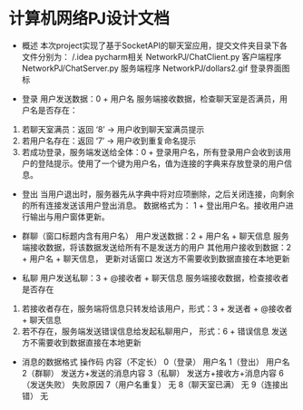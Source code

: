 # 计算机网络PJ设计文档 
+ 概述 
本次project实现了基于SocketAPI的聊天室应用，提交文件夹目录下各文件分别为：
/.idea pycharm相关 
NetworkPJ/ChatClient.py 客户端程序 
NetworkPJ/ChatServer.py 服务端程序 
NetworkPJ/dollars2.gif 登录界面图标

+ 登录
用户发送数据：0 + 用户名
服务端接收数据，检查聊天室是否满员，用户名是否存在：
1. 若聊天室满员：返回 ‘8’ -> 用户收到聊天室满员提示 
2. 若用户名存在：返回 ‘7’ -> 用户收到重复命名提示 
3. 若成功登录，服务端发送给全体：0 + 登录用户名，所有登录用户会收到该用户的登陆提示。使用了一个键为用户名，值为连接的字典来存放登录的用户信息。

+ 登出
当用户退出时，服务器先从字典中将对应项删除，之后关闭连接，向剩余的所有连接发送该用户登出消息。
数据格式为： 1 + 登出用户名。接收用户进行输出与用户窗体更新。

+ 群聊（窗口标题内含有用户名）
用户发送数据：2 + 用户名 + 聊天信息
服务端接收数据，将该数据发送给所有不是发送方的用户
其他用户接收到数据：2 + 用户名 + 聊天信息， 更新对话窗口
发送方不需要收到数据直接在本地更新

+ 私聊
用户发送私聊：3 + @接收者 + 聊天信息
服务端接收数据，检查接收者是否存在
1. 若接收者存在，服务端将信息只转发给该用户，形式：3 + 发送者 + @接收者 + 聊天信息 
2. 若不存在，服务端发送错误信息给发起私聊用户， 形式：6 + 错误信息
发送方不需要收到数据直接在本地更新

+ 消息的数据格式
操作码 内容（不定长）
0（登录） 用户名
1（登出） 用户名
2（群聊） 发送方+发送的消息内容
3（私聊） 发送方+接收方+消息内容
6（发送失败） 失败原因
7（用户名重复） 无
8（聊天室已满） 无
9（连接出错） 无
